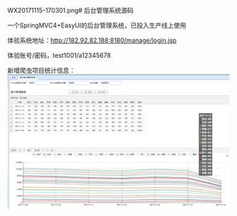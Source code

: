 WX20171115-170301.png# 后台管理系统源码

一个SpringMVC4+EasyUI的后台管理系统，已投入生产线上使用

体验系统地址：http://182.92.82.188:8180/manage/login.jsp

体验账号/密码，test1001/a12345678

新增爬虫项目统计信息：
![image](./aylson-manage/src/main/webapp/resources/images/WX20171115-170301.png)